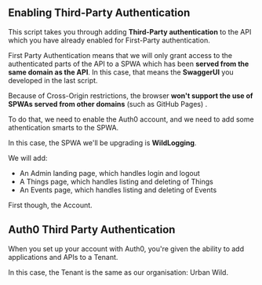 ## Enabling Third-Party Authentication

This script takes you through adding **Third-Party authentication** to the API which you have already enabled for First-Party authentication.

First Party Authentication means that we will only grant access to the authenticated parts of the API to a SPWA which has been **served from the same domain as the API**. In this case, that means the **SwaggerUI** you developed in the last script.

Because of Cross-Origin restrictions, the browser **won't support the use of SPWAs served from other domains** (such as GitHub Pages) . 

To do that, we need to enable the Auth0 account, and we need to add some athentication smarts to the SPWA.

In this case, the SPWA we'll be upgrading is **WildLogging**. 

We will add:

* An Admin landing page, which handles login and logout
* A Things page, which handles listing and deleting of Things
* An Events page, which handles listing and deleting of Events

First though, the Account.

## Auth0 Third Party Authentication

When you set up your account with Auth0, you're given the ability to add applications and APIs to a Tenant. 

In this case, the Tenant is the same as our organisation: Urban Wild.








